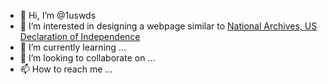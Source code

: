 - 👋 Hi, I’m @1uswds
- 👀 I’m interested in designing a webpage similar to [National Archives, US Declaration of Independence](url)
- 🌱 I’m currently learning ...
- 💞️ I’m looking to collaborate on ...
- 📫 How to reach me ...

<!---
1uswds/1uswds is a ✨ special ✨ repository because its `README.md` (this file) appears on your GitHub profile.
You can click the Preview link to take a look at your changes.
--->
